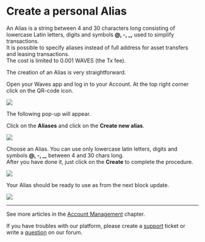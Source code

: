 # Create a personal Alias

An Alias is a string between 4 and 30 characters long consisting of lowercase Latin letters, digits and symbols **@, -, \_,** used to simplify transactions.  
It is possible to specify aliases instead of full address for asset transfers and leasing transactions.  
The cost is limited to 0.001 WAVES \(the Tx fee\).

The creation of an Alias is very straightforward.

Open your Waves app and log in to your Account.
At the top right corner click on the QR-code icon.

![](/waves-client/mobile-apps/_assets/waves_address_01.png)

The following pop-up will appear.

Click on the **Aliases** and click on the **Create new alias**.

![](/waves-client/mobile-apps/_assets/creating_an_alias_01.png)

Choose an Alias.
You can use only lowercase latin letters, digits and symbols **@, -, \_,** between 4 and 30 chars long.  
After you have done it, just click on the **Create** to complete the procedure.

![](/waves-client/mobile-apps/_assets/creating_an_alias_02.png)

Your Alias should be ready to use as from the next block update.

![](/waves-client/mobile-apps/_assets/creating_an_alias_03.png)

___

See more articles in the [Account Management](/waves-client/mobile-apps/iOS/account-management.md) chapter.

If you have troubles with our platform, please create a [support](https://support.wavesplatform.com/) ticket or write a [question](https://forum.wavesplatform.com/) on our forum.
